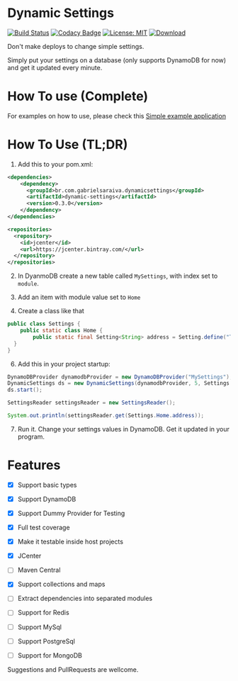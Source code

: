 # Dynamic Settings

[![Build Status](https://travis-ci.org/gabrsar/DynamicSettings.svg?branch=master)](https://travis-ci.org/gabrsar/DynamicSettings) [![Codacy Badge](https://api.codacy.com/project/badge/Grade/e16b2830fb9d4ecc9e0ec450d36b0a93)](https://www.codacy.com/app/gabriel-saraiva/DynamicSettings?utm_source=github.com&amp;utm_medium=referral&amp;utm_content=gabrsar/DynamicSettings&amp;utm_campaign=Badge_Grade) [![License: MIT](https://img.shields.io/badge/License-MIT-yellow.svg)](https://opensource.org/licenses/MIT) [ ![Download](https://api.bintray.com/packages/gabrsar/dynamic-settings/dynamic-settings/images/download.svg) ](https://bintray.com/gabrsar/dynamic-settings/dynamic-settings/_latestVersion)

Don't make deploys to change simple settings.

Simply put your settings on a database (only supports DynamoDB for now) and get it updated every minute.

# How To use (Complete)
For examples on how to use, please check this [Simple example application](https://github.com/gabrsar/DynamicSettingsExample)
# How To Use (TL;DR)

1. Add this to your pom.xml:
```xml
<dependencies>
    <dependency>
      <groupId>br.com.gabrielsaraiva.dynamicsettings</groupId>
      <artifactId>dynamic-settings</artifactId>
      <version>0.3.0</version>
    </dependency>
</dependencies>

<repositories>
  <repository>
    <id>jcenter</id>
    <url>https://jcenter.bintray.com/</url>
  </repository>
</repositories>
```

2. In DyanmoDB create a new table called `MySettings`, with index set to `module`.
3. Add an item with module value set to `Home`

5. Create a class like that
```java
public class Settings {
    public static class Home {
        public static final Setting<String> address = Setting.define("This is my house");
  }
}
```

6. Add this in your project startup:
```java
DynamoDBProvider dynamodbProvider = new DynamoDBProvider("MySettings");
DynamicSettings ds = new DynamicSettings(dynamodbProvider, 5, Settings.class);
ds.start();

SettingsReader settingsReader = new SettingsReader();

System.out.println(settingsReader.get(Settings.Home.address));
```
7. Run it. Change your settings values in DynamoDB. Get it updated in your program.




# Features
- [X] Support basic types
- [X] Support DynamoDB 
- [X] Support Dummy Provider for Testing
- [X] Full test coverage
- [X] Make it testable inside host projects
- [X] JCenter
- [ ] Maven Central
- [X] Support collections and maps
- [ ] Extract dependencies into separated modules
- [ ] Support for Redis
- [ ] Support MySql
- [ ] Support PostgreSql
- [ ] Support for MongoDB


Suggestions and PullRequests are wellcome.
